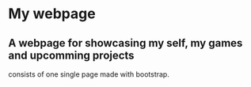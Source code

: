 # My webpage
## A webpage for showcasing my self, my games and upcomming projects

consists of one single page made with bootstrap.
